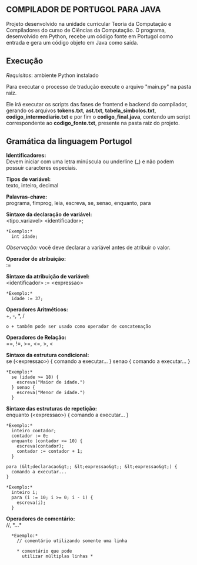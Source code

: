 ## COMPILADOR DE PORTUGOL PARA JAVA
Projeto desenvolvido na unidade curricular Teoria da Computação e Compiladores do curso de Ciências da Computação. O programa, desenvolvido em Python, recebe um código fonte em Portugol como entrada e gera um código objeto em Java como saída.

## Execução
*Requisitos*: ambiente Python instalado

Para executar o processo de tradução execute o arquivo "main.py" na pasta raiz.

Ele irá executar os scripts das fases de frontend e backend do compilador, gerando os arquivos **tokens.txt**, **ast.txt**, **tabela_simbolos.txt**, **codigo_intermediario.txt** e por fim o **codigo_final.java**, contendo um script correspondente ao **codigo_fonte.txt**, presente na pasta raiz do projeto.

## Gramática da linguagem Portugol  
  **Identificadores:**  
    Devem iniciar com uma letra minúscula ou underline (_) e não podem possuir caracteres especiais.

  **Tipos de variável:**  
    texto, inteiro, decimal

  **Palavras-chave:**  
    programa, fimprog, leia, escreva, se, senao, enquanto, para

  **Sintaxe da declaração de variável:**  
    &lt;tipo_variavel&gt; &lt;identificador&gt;;  

    *Exemplo:*
      int idade;  

  *Observação:* você deve declarar a variável antes de atribuir o valor.
  
  **Operador de atribuição:**  
    :=

  **Sintaxe da atribuição de variável:**  
    &lt;identificador&gt; := &lt;expressao&gt;  

    *Exemplo:* 
      idade := 37;  
  
  **Operadores Aritméticos:**  
    +, -, *, /  
    
    o + também pode ser usado como operador de concatenação
  
  **Operadores de Relação:**  
    ==, !=, >=, <=, >, <

  **Sintaxe da estrutura condicional:**  
    se (&lt;expressao&gt;) {
      comando a executar...
    } senao {
      comando a executar...
    }

    *Exemplo:*
      se (idade >= 18) {
        escreva("Maior de idade.")
      } senao {
        escreva("Menor de idade.")
      }

  **Sintaxe das estruturas de repetição:**  
    enquanto (&lt;expressao&gt;) {
      comando a executar...
    }

    *Exemplo:*
      inteiro contador;
      contador := 0;
      enquanto (contador <= 10) {
        escreva(contador);
        contador := contador + 1;
      }

    para (&lt;declaracao&gt;; &lt;expressao&gt;; &lt;expressao&gt;) {
      comando a executar...
    }

    *Exemplo:*
      inteiro i;
      para (i := 10; i >= 0; i - 1) {
        escreva(i);
      }

  **Operadores de comentário:**  
    //, \*...\*

      *Exemplo:*
        // comentário utilizando somente uma linha

        * comentário que pode
          utilizar múltiplas linhas *